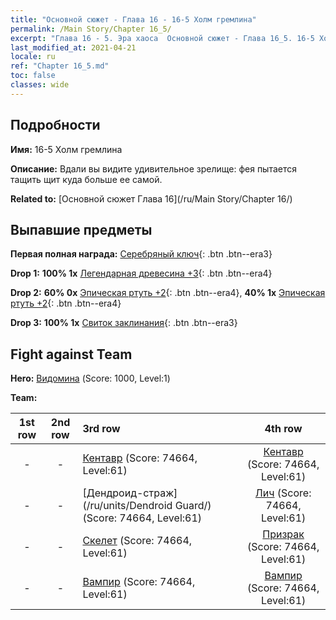 ```yaml
---
title: "Основной сюжет - Глава 16 - 16-5 Холм гремлина"
permalink: /Main Story/Chapter 16_5/
excerpt: "Глава 16 - 5. Эра хаоса  Основной сюжет - Глава 16_5. 16-5 Холм гремлина"
last_modified_at: 2021-04-21
locale: ru
ref: "Chapter 16_5.md"
toc: false
classes: wide
---
```


## Подробности

 **Имя:** 16-5 Холм гремлина

 **Описание:** Вдали вы видите удивительное зрелище: фея пытается тащить щит куда больше ее самой.

 **Related to:** [Основной сюжет Глава 16](/ru/Main Story/Chapter 16/)

## Выпавшие предметы

 **Первая полная награда:** [Серебряный ключ](/ru/Items/con_693/){: .btn .btn--era3}

 **Drop 1:** **100% 1x** [Легендарная древесина +3](/ru/Items/mat_55/){: .btn .btn--era4}

 **Drop 2:** **60% 0x** [Эпическая ртуть +2](/ru/Items/mat_49/){: .btn .btn--era4}, **40% 1x** [Эпическая ртуть +2](/ru/Items/mat_49/){: .btn .btn--era4}

 **Drop 3:** **100% 1x** [Свиток заклинания](/ru/Items/con_694/){: .btn .btn--era3}


## Fight against Team
 **Hero:** [Видомина](/ru/heroes/Vidomina/) (Score: 1000, Level:1)

 **Team:**


  | 1st row | 2nd row | 3rd row | 4th row |
  |:----:|:----:|:----|:----:|
  | - | - | [Кентавр](/ru/units/Centaur/) (Score: 74664, Level:61)  | [Кентавр](/ru/units/Centaur/) (Score: 74664, Level:61)  |
  | - | - | [Дендроид-страж](/ru/units/Dendroid Guard/) (Score: 74664, Level:61)  | [Лич](/ru/units/Lich/) (Score: 74664, Level:61)  |
  | - | - | [Скелет](/ru/units/Skeleton/) (Score: 74664, Level:61)  | [Призрак](/ru/units/Wight/) (Score: 74664, Level:61)  |
  | - | - | [Вампир](/ru/units/Vampire/) (Score: 74664, Level:61)  | [Вампир](/ru/units/Vampire/) (Score: 74664, Level:61)  |


